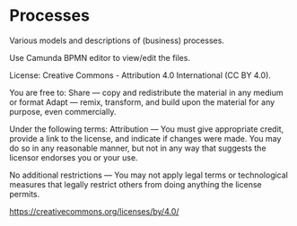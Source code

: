 # Processes
Various models and descriptions of (business) processes.

Use Camunda BPMN editor to view/edit the files.

License: Creative Commons - Attribution 4.0 International (CC BY 4.0).

You are free to:
Share — copy and redistribute the material in any medium or format
Adapt — remix, transform, and build upon the material for any purpose, even commercially.

Under the following terms:
Attribution — You must give appropriate credit, provide a link to the license, and indicate if changes were made. You may do so in any reasonable manner, but not in any way that suggests the licensor endorses you or your use.

No additional restrictions — You may not apply legal terms or technological measures that legally restrict others from doing anything the license permits.

https://creativecommons.org/licenses/by/4.0/
